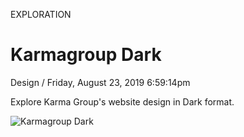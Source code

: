 <p class="type">EXPLORATION</p>

# Karmagroup Dark

<p class="meta">Design  /  Friday, August 23, 2019 6:59:14pm</p>

Explore Karma Group's website design in Dark format.

![Karmagroup Dark](https://farooq-agent.web.app/assets/images/works/large/karmagroup-dark.jpg)
